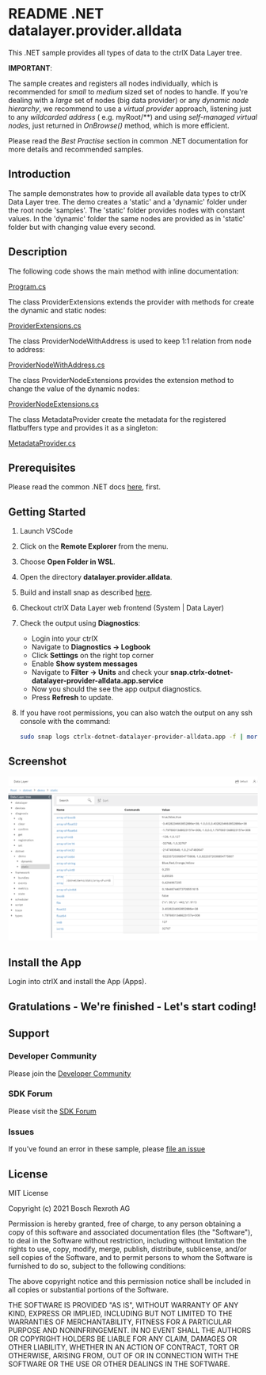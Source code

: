 # README .NET datalayer.provider.alldata

This .NET sample provides all types of data to the ctrlX Data Layer tree. 

__IMPORTANT__:

The sample creates and registers all nodes individually, which is recommended for _small_ to _medium_ sized set of nodes to handle. If you're dealing with a _large_ set of nodes (big data provider) or any _dynamic node hierarchy_, we recommend to use a _virtual provider_ approach, listening just to any _wildcarded address_ ( e.g. myRoot/**) and using _self-managed virtual nodes_, just returned in _OnBrowse()_ method, which is more efficient.

Please read the _Best Practise_ section in common .NET documentation for more details and recommended samples.


## Introduction

The sample demonstrates how to provide all available data types to ctrlX Data Layer tree. The demo creates a 'static' and a 'dynamic' folder under the root node 'samples'. The 'static' folder provides nodes with constant values. In the 'dynamic' folder the same nodes are provided as in 'static' folder but with changing value every second.

## Description

The following code shows the main method with inline documentation:

[Program.cs](https://github.com/boschrexroth/ctrlx-automation-sdk/blob/develop/samples-net/datalayer.provider.alldata/Program.cs)

The class ProviderExtensions extends the provider with methods for create the dynamic and static nodes:

[ProviderExtensions.cs](https://github.com/boschrexroth/ctrlx-automation-sdk/blob/develop/samples-net/datalayer.provider.alldata/ProviderExtensions.cs)

The class ProviderNodeWithAddress is used to keep 1:1 relation from node to address:

[ProviderNodeWithAddress.cs](https://github.com/boschrexroth/ctrlx-automation-sdk/blob/develop/samples-net/datalayer.provider.alldata/ProviderNodeWithAddress.cs)

The class ProviderNodeExtensions provides the extension method to change the value of the dynamic nodes:

[ProviderNodeExtensions.cs](https://github.com/boschrexroth/ctrlx-automation-sdk/blob/develop/samples-net/datalayer.provider.alldata/ProviderNodeExtensions.cs)

The class MetadataProvider create the metadata for the registered flatbuffers type and provides it as a singleton:

[MetadataProvider.cs](https://github.com/boschrexroth/ctrlx-automation-sdk/blob/develop/samples-net/datalayer.provider.alldata/MetadataProvider.cs)
## Prerequisites

Please read the common .NET docs [here](./../README.md), first.

## Getting Started

1. Launch VSCode
2. Click on the __Remote Explorer__ from the menu.
3. Choose __Open Folder in WSL__.
4. Open the directory __datalayer.provider.alldata__.
5. Build and install snap as described [here](./../README.md).
6. Checkout ctrlX Data Layer web frontend (System | Data Layer) 
7. Check the output using __Diagnostics__:

   - Login into your ctrlX
   - Navigate to __Diagnostics -> Logbook__
   - Click __Settings__ on the right top corner
   - Enable __Show system messages__
   - Navigate to __Filter -> Units__ and check your __snap.ctrlx-dotnet-datalayer-provider-alldata.app.service__
   - Now you should the see the app output diagnostics.
   - Press __Refresh__ to update.

8. If you have root permissions, you can also watch the output on any ssh console with the command:
   ```bash
   sudo snap logs ctrlx-dotnet-datalayer-provider-alldata.app -f | more
   ```
## Screenshot

![crtrX Data Layer tree](./docs/images/datalayer.provider.alldata/datalayer.provider.alldata.png)

## Install the App

Login into ctrlX and install the App (Apps).

## Gratulations - We're finished - Let's start coding!


## Support
### Developer Community

Please join the [Developer Community](https://developer.community.boschrexroth.com/) 

### SDK Forum

Please visit the [SDK Forum](https://developer.community.boschrexroth.com/t5/ctrlX-AUTOMATION/ct-p/dcdev_community-bunit-dcae/) 

### Issues

If you've found an error in these sample, please [file an issue](https://github.com/boschrexroth)

## License

MIT License

Copyright (c) 2021 Bosch Rexroth AG

Permission is hereby granted, free of charge, to any person obtaining a copy
of this software and associated documentation files (the "Software"), to deal
in the Software without restriction, including without limitation the rights
to use, copy, modify, merge, publish, distribute, sublicense, and/or sell
copies of the Software, and to permit persons to whom the Software is
furnished to do so, subject to the following conditions:

The above copyright notice and this permission notice shall be included in all
copies or substantial portions of the Software.

THE SOFTWARE IS PROVIDED "AS IS", WITHOUT WARRANTY OF ANY KIND, EXPRESS OR
IMPLIED, INCLUDING BUT NOT LIMITED TO THE WARRANTIES OF MERCHANTABILITY,
FITNESS FOR A PARTICULAR PURPOSE AND NONINFRINGEMENT. IN NO EVENT SHALL THE
AUTHORS OR COPYRIGHT HOLDERS BE LIABLE FOR ANY CLAIM, DAMAGES OR OTHER
LIABILITY, WHETHER IN AN ACTION OF CONTRACT, TORT OR OTHERWISE, ARISING FROM,
OUT OF OR IN CONNECTION WITH THE SOFTWARE OR THE USE OR OTHER DEALINGS IN THE
SOFTWARE.